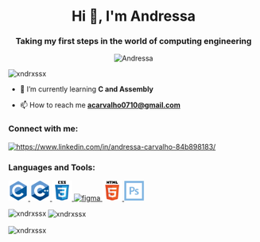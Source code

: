 <h1 align="center">Hi 👋, I'm Andressa</h1>
<h3 align="center">Taking my first steps in the world of computing engineering</h3>

<p align="center"> <img src="https://media.tenor.com/4ryx66tWEhcAAAAd/pixel-study.gif" width=40% alt="Andressa" /> </p>
<p align="left"> <img src="https://komarev.com/ghpvc/?username=xndrxssx&label=Profile%20views&color=4d09ec&style=plastic" alt="xndrxssx" /> </p>

- 🌱 I’m currently learning **C and Assembly**

- 📫 How to reach me **acarvalho0710@gmail.com**

<h3 align="left">Connect with me:</h3>
<p align="left">
<a href="https://linkedin.com/in/https://www.linkedin.com/in/andressa-carvalho-84b898183/" target="blank"><img align="center" src="https://raw.githubusercontent.com/rahuldkjain/github-profile-readme-generator/master/src/images/icons/Social/linked-in-alt.svg" alt="https://www.linkedin.com/in/andressa-carvalho-84b898183/" height="30" width="40" /></a>
</p>

<h3 align="left">Languages and Tools:</h3>
<p align="left"> <a href="https://www.cprogramming.com/" target="_blank" rel="noreferrer"> <img src="https://raw.githubusercontent.com/devicons/devicon/master/icons/c/c-original.svg" alt="c" width="40" height="40"/> </a> <a href="https://www.w3schools.com/cpp/" target="_blank" rel="noreferrer"> <img src="https://raw.githubusercontent.com/devicons/devicon/master/icons/cplusplus/cplusplus-original.svg" alt="cplusplus" width="40" height="40"/> </a> <a href="https://www.w3schools.com/css/" target="_blank" rel="noreferrer"> <img src="https://raw.githubusercontent.com/devicons/devicon/master/icons/css3/css3-original-wordmark.svg" alt="css3" width="40" height="40"/> </a> <a href="https://www.figma.com/" target="_blank" rel="noreferrer"> <img src="https://www.vectorlogo.zone/logos/figma/figma-icon.svg" alt="figma" width="40" height="40"/> </a> <a href="https://www.w3.org/html/" target="_blank" rel="noreferrer"> <img src="https://raw.githubusercontent.com/devicons/devicon/master/icons/html5/html5-original-wordmark.svg" alt="html5" width="40" height="40"/> </a> <a href="https://www.photoshop.com/en" target="_blank" rel="noreferrer"> <img src="https://raw.githubusercontent.com/devicons/devicon/master/icons/photoshop/photoshop-line.svg" alt="photoshop" width="40" height="40"/> </a> </p>

<p><img align="left" src="https://github-readme-stats.vercel.app/api/top-langs?username=xndrxssx&show_icons=true&theme=merko&locale=en&layout=compact" alt="xndrxssx" /></p>

<p>&nbsp;<img align="center" src="https://github-readme-stats.vercel.app/api?username=xndrxssx&show_icons=true&theme=tokyonight&locale=en" alt="xndrxssx" /></p>

<p><img align="center" src="https://github-readme-streak-stats.herokuapp.com/?user=xndrxssx&theme=highcontrast" alt="xndrxssx" /></p>
